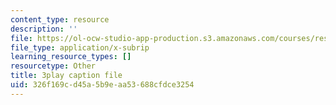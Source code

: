 ```yaml
---
content_type: resource
description: ''
file: https://ol-ocw-studio-app-production.s3.amazonaws.com/courses/res-ll-005-mathematics-of-big-data-and-machine-learning-january-iap-2020/326f169cd45a5b9eaa53688cfdce3254_R6-LQbqUCI0.vtt
file_type: application/x-subrip
learning_resource_types: []
resourcetype: Other
title: 3play caption file
uid: 326f169c-d45a-5b9e-aa53-688cfdce3254
---
```

